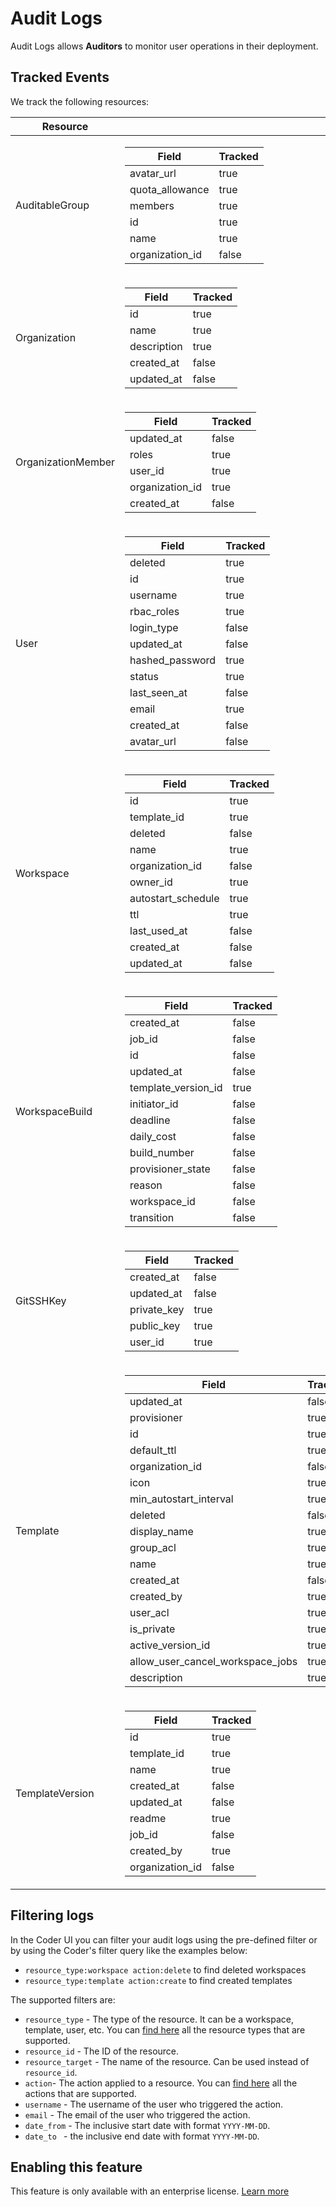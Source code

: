 # Audit Logs

Audit Logs allows **Auditors** to monitor user operations in
their deployment.

## Tracked Events

We track the following resources:

<!-- Code generated by 'make docs/admin/audit-logs.md'. DO NOT EDIT -->

| <b>Resource<b>     |                                                                                                                                                                                                                                                                                                                                                                                                                                                                                                                                                                                                                                                                                                                                                                                                                                                                                     |
| ------------------ | ----------------------------------------------------------------------------------------------------------------------------------------------------------------------------------------------------------------------------------------------------------------------------------------------------------------------------------------------------------------------------------------------------------------------------------------------------------------------------------------------------------------------------------------------------------------------------------------------------------------------------------------------------------------------------------------------------------------------------------------------------------------------------------------------------------------------------------------------------------------------------------- |
| AuditableGroup     | <table><thead><tr><th>Field</th><th>Tracked</th></tr></thead><tbody><tr><td>avatar_url</td><td>true</td></tr><tr><td>quota_allowance</td><td>true</td></tr><tr><td>members</td><td>true</td></tr><tr><td>id</td><td>true</td></tr><tr><td>name</td><td>true</td></tr><tr><td>organization_id</td><td>false</td></tr></tbody></table>                                                                                                                                                                                                                                                                                                                                                                                                                                                                                                                                                |
| Organization       | <table><thead><tr><th>Field</th><th>Tracked</th></tr></thead><tbody><tr><td>id</td><td>true</td></tr><tr><td>name</td><td>true</td></tr><tr><td>description</td><td>true</td></tr><tr><td>created_at</td><td>false</td></tr><tr><td>updated_at</td><td>false</td></tr></tbody></table>                                                                                                                                                                                                                                                                                                                                                                                                                                                                                                                                                                                              |
| OrganizationMember | <table><thead><tr><th>Field</th><th>Tracked</th></tr></thead><tbody><tr><td>updated_at</td><td>false</td></tr><tr><td>roles</td><td>true</td></tr><tr><td>user_id</td><td>true</td></tr><tr><td>organization_id</td><td>true</td></tr><tr><td>created_at</td><td>false</td></tr></tbody></table>                                                                                                                                                                                                                                                                                                                                                                                                                                                                                                                                                                                    |
| User               | <table><thead><tr><th>Field</th><th>Tracked</th></tr></thead><tbody><tr><td>deleted</td><td>true</td></tr><tr><td>id</td><td>true</td></tr><tr><td>username</td><td>true</td></tr><tr><td>rbac_roles</td><td>true</td></tr><tr><td>login_type</td><td>false</td></tr><tr><td>updated_at</td><td>false</td></tr><tr><td>hashed_password</td><td>true</td></tr><tr><td>status</td><td>true</td></tr><tr><td>last_seen_at</td><td>false</td></tr><tr><td>email</td><td>true</td></tr><tr><td>created_at</td><td>false</td></tr><tr><td>avatar_url</td><td>false</td></tr></tbody></table>                                                                                                                                                                                                                                                                                              |
| Workspace          | <table><thead><tr><th>Field</th><th>Tracked</th></tr></thead><tbody><tr><td>id</td><td>true</td></tr><tr><td>template_id</td><td>true</td></tr><tr><td>deleted</td><td>false</td></tr><tr><td>name</td><td>true</td></tr><tr><td>organization_id</td><td>false</td></tr><tr><td>owner_id</td><td>true</td></tr><tr><td>autostart_schedule</td><td>true</td></tr><tr><td>ttl</td><td>true</td></tr><tr><td>last_used_at</td><td>false</td></tr><tr><td>created_at</td><td>false</td></tr><tr><td>updated_at</td><td>false</td></tr></tbody></table>                                                                                                                                                                                                                                                                                                                                  |
| WorkspaceBuild     | <table><thead><tr><th>Field</th><th>Tracked</th></tr></thead><tbody><tr><td>created_at</td><td>false</td></tr><tr><td>job_id</td><td>false</td></tr><tr><td>id</td><td>false</td></tr><tr><td>updated_at</td><td>false</td></tr><tr><td>template_version_id</td><td>true</td></tr><tr><td>initiator_id</td><td>false</td></tr><tr><td>deadline</td><td>false</td></tr><tr><td>daily_cost</td><td>false</td></tr><tr><td>build_number</td><td>false</td></tr><tr><td>provisioner_state</td><td>false</td></tr><tr><td>reason</td><td>false</td></tr><tr><td>workspace_id</td><td>false</td></tr><tr><td>transition</td><td>false</td></tr></tbody></table>                                                                                                                                                                                                                           |
| GitSSHKey          | <table><thead><tr><th>Field</th><th>Tracked</th></tr></thead><tbody><tr><td>created_at</td><td>false</td></tr><tr><td>updated_at</td><td>false</td></tr><tr><td>private_key</td><td>true</td></tr><tr><td>public_key</td><td>true</td></tr><tr><td>user_id</td><td>true</td></tr></tbody></table>                                                                                                                                                                                                                                                                                                                                                                                                                                                                                                                                                                                   |
| Template           | <table><thead><tr><th>Field</th><th>Tracked</th></tr></thead><tbody><tr><td>updated_at</td><td>false</td></tr><tr><td>provisioner</td><td>true</td></tr><tr><td>id</td><td>true</td></tr><tr><td>default_ttl</td><td>true</td></tr><tr><td>organization_id</td><td>false</td></tr><tr><td>icon</td><td>true</td></tr><tr><td>min_autostart_interval</td><td>true</td></tr><tr><td>deleted</td><td>false</td></tr><tr><td>display_name</td><td>true</td></tr><tr><td>group_acl</td><td>true</td></tr><tr><td>name</td><td>true</td></tr><tr><td>created_at</td><td>false</td></tr><tr><td>created_by</td><td>true</td></tr><tr><td>user_acl</td><td>true</td></tr><tr><td>is_private</td><td>true</td></tr><tr><td>active_version_id</td><td>true</td></tr><tr><td>allow_user_cancel_workspace_jobs</td><td>true</td></tr><tr><td>description</td><td>true</td></tr></tbody></table> |
| TemplateVersion    | <table><thead><tr><th>Field</th><th>Tracked</th></tr></thead><tbody><tr><td>id</td><td>true</td></tr><tr><td>template_id</td><td>true</td></tr><tr><td>name</td><td>true</td></tr><tr><td>created_at</td><td>false</td></tr><tr><td>updated_at</td><td>false</td></tr><tr><td>readme</td><td>true</td></tr><tr><td>job_id</td><td>false</td></tr><tr><td>created_by</td><td>true</td></tr><tr><td>organization_id</td><td>false</td></tr></tbody></table>                                                                                                                                                                                                                                                                                                                                                                                                                           |

<!-- End generated by 'make docs/admin/audit-logs.md'. -->

## Filtering logs

In the Coder UI you can filter your audit logs using the pre-defined filter or by using the Coder's filter query like the examples below:

- `resource_type:workspace action:delete` to find deleted workspaces
- `resource_type:template action:create` to find created templates

The supported filters are:

- `resource_type` - The type of the resource. It can be a workspace, template, user, etc. You can [find here](https://pkg.go.dev/github.com/coder/coder/codersdk#ResourceType) all the resource types that are supported.
- `resource_id` - The ID of the resource.
- `resource_target` - The name of the resource. Can be used instead of `resource_id`.
- `action`- The action applied to a resource. You can [find here](https://pkg.go.dev/github.com/coder/coder/codersdk#AuditAction) all the actions that are supported.
- `username` - The username of the user who triggered the action.
- `email` - The email of the user who triggered the action.
- `date_from` - The inclusive start date with format `YYYY-MM-DD`.
- `date_to ` - the inclusive end date with format `YYYY-MM-DD`.

## Enabling this feature

This feature is only available with an enterprise license. [Learn more](../enterprise.md)
